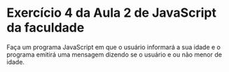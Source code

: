 # Exercício 4 da Aula 2 de JavaScript da faculdade<br>
Faça um programa JavaScript em que o usuário informará a sua idade e o programa emitirá uma mensagem dizendo se o usuário e ou não menor de idade.